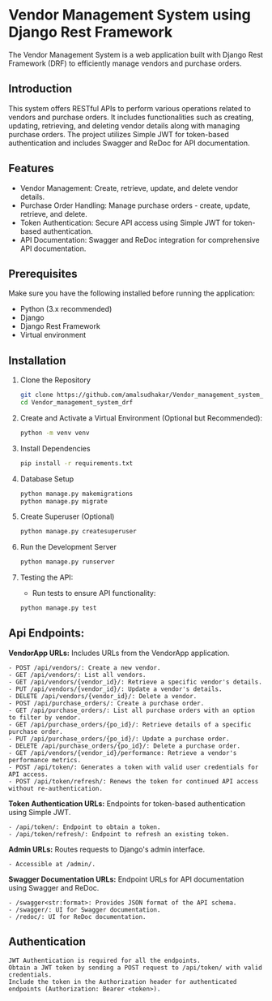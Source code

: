 # Vendor Management System using Django Rest Framework

The Vendor Management System is a web application built with Django Rest Framework (DRF) to efficiently manage vendors and purchase orders.

## Introduction

This system offers RESTful APIs to perform various operations related to vendors and purchase orders. It includes functionalities such as creating, updating, retrieving, and deleting vendor details along with managing purchase orders. The project utilizes Simple JWT for token-based authentication and includes Swagger and ReDoc for API documentation.

## Features
- Vendor Management: Create, retrieve, update, and delete vendor details.
- Purchase Order Handling: Manage purchase orders - create, update, retrieve, and delete.
- Token Authentication: Secure API access using Simple JWT for token-based authentication.
- API Documentation: Swagger and ReDoc integration for comprehensive API documentation.

## Prerequisites

Make sure you have the following installed before running the application:

- Python (3.x recommended)
- Django
- Django Rest Framework
- Virtual environment 

## Installation

1. Clone the Repository
    ```sh
    git clone https://github.com/amalsudhakar/Vendor_management_system_drf.git
    cd Vendor_management_system_drf
    ```

2. Create and Activate a Virtual Environment (Optional but Recommended):
    ```sh
    python -m venv venv
    ```
3. Install Dependencies
    ```sh
    pip install -r requirements.txt
    ```
3. Database Setup
    ```sh
    python manage.py makemigrations
    python manage.py migrate
    ```
4. Create Superuser (Optional)
    ```sh
    python manage.py createsuperuser
    ```
5. Run the Development Server
    ```sh
    python manage.py runserver
    ```
6. Testing the API:
    - Run tests to ensure API functionality:
    ```sh
    python manage.py test
    ```

## Api Endpoints:
    
**VendorApp URLs:** Includes URLs from the VendorApp application.

    - POST /api/vendors/: Create a new vendor.
    - GET /api/vendors/: List all vendors.
    - GET /api/vendors/{vendor_id}/: Retrieve a specific vendor's details.
    - PUT /api/vendors/{vendor_id}/: Update a vendor's details.
    - DELETE /api/vendors/{vendor_id}/: Delete a vendor.
    - POST /api/purchase_orders/: Create a purchase order.
    - GET /api/purchase_orders/: List all purchase orders with an option to filter by vendor.
    - GET /api/purchase_orders/{po_id}/: Retrieve details of a specific purchase order.
    - PUT /api/purchase_orders/{po_id}/: Update a purchase order.
    - DELETE /api/purchase_orders/{po_id}/: Delete a purchase order.
    - GET /api/vendors/{vendor_id}/performance: Retrieve a vendor's performance metrics.
    - POST /api/token/: Generates a token with valid user credentials for API access.
    - POST /api/token/refresh/: Renews the token for continued API access without re-authentication.

**Token Authentication URLs:** Endpoints for token-based authentication using Simple JWT.

    - /api/token/: Endpoint to obtain a token.
    - /api/token/refresh/: Endpoint to refresh an existing token.

**Admin URLs:** Routes requests to Django's admin interface.

    - Accessible at /admin/.

**Swagger Documentation URLs:** Endpoint URLs for API documentation using Swagger and ReDoc.

    - /swagger<str:format>: Provides JSON format of the API schema.
    - /swagger/: UI for Swagger documentation.
    - /redoc/: UI for ReDoc documentation.

## Authentication

    JWT Authentication is required for all the endpoints.
    Obtain a JWT token by sending a POST request to /api/token/ with valid credentials.
    Include the token in the Authorization header for authenticated endpoints (Authorization: Bearer <token>).